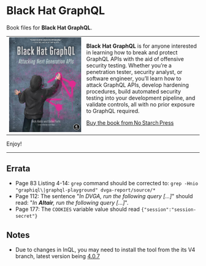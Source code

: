 # Black Hat GraphQL
Book files for **Black Hat GraphQL**.

<table>
  <tr>
    <td style="vertical-align:top;width:40%">
      <img src="Cover.png" alt="Black Hat GraphQL Cover" />
    </td>
    <td style="vertical-align:top;width:60%">
      <p><strong>Black Hat GraphQL</strong> is for anyone interested in learning how to break and protect GraphQL APIs with the aid of offensive security testing. Whether you’re a penetration tester, security analyst, or software engineer, you’ll learn how to attack GraphQL APIs, develop hardening procedures, build automated security testing into your development pipeline, and validate controls, all with no prior exposure to GraphQL required.</p>
      <p><a href="https://nostarch.com/black-hat-graphql" target="_blank">Buy the book from No Starch Press</a></p>
    </td>
  </tr>
</table>

Enjoy!

***

## Errata
* Page 83 Listing 4-14: `grep` command should be corrected to: `grep -Hnio "graphiql\|graphql-playground" dvga-report/source/*`
* Page 112: The sentence "_In DVGA, run the following query [...]_" should read: "_In **Altair**, run the following query [...]_".
* Page 177: The `COOKIES` variable value should read `{"session":"session-secret"}`

## Notes
* Due to changes in InQL, you may need to install the tool from the its V4 branch, latest version being [4.0.7](https://github.com/doyensec/inql/releases/tag/v4.0.7)
